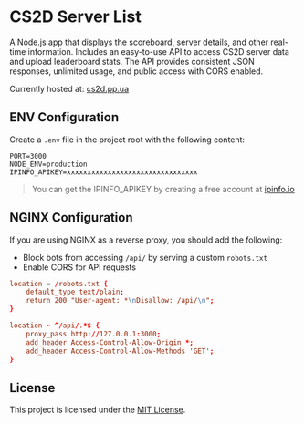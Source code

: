 # CS2D Server List
A Node.js app that displays the scoreboard, server details, and other real-time information. Includes an easy-to-use API to access CS2D server data and upload leaderboard stats. The API provides consistent JSON responses, unlimited usage, and public access with CORS enabled.

Currently hosted at: [cs2d.pp.ua](https://cs2d.pp.ua)

## ENV Configuration
Create a `.env` file in the project root with the following content:
```env
PORT=3000
NODE_ENV=production
IPINFO_APIKEY=xxxxxxxxxxxxxxxxxxxxxxxxxxxxxxxx
```
> You can get the IPINFO_APIKEY by creating a free account at [ipinfo.io](https://ipinfo.io)

## NGINX Configuration
If you are using NGINX as a reverse proxy, you should add the following:
- Block bots from accessing `/api/` by serving a custom `robots.txt`
- Enable CORS for API requests
```conf
location = /robots.txt {
    default_type text/plain;
    return 200 "User-agent: *\nDisallow: /api/\n";
}

location ~ ^/api/.*$ {
    proxy_pass http://127.0.0.1:3000;
    add_header Access-Control-Allow-Origin *;
    add_header Access-Control-Allow-Methods 'GET';
}
```

## License
This project is licensed under the [MIT License](LICENSE).

